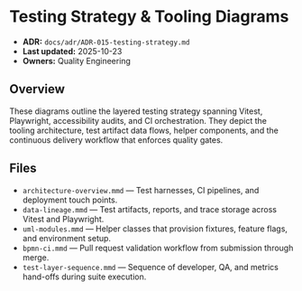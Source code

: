 # Testing Strategy & Tooling Diagrams
- **ADR:** `docs/adr/ADR-015-testing-strategy.md`
- **Last updated:** 2025-10-23
- **Owners:** Quality Engineering

## Overview
These diagrams outline the layered testing strategy spanning Vitest, Playwright, accessibility audits, and CI orchestration. They depict the tooling architecture, test artifact data flows, helper components, and the continuous delivery workflow that enforces quality gates.

## Files
- `architecture-overview.mmd` — Test harnesses, CI pipelines, and deployment touch points.
- `data-lineage.mmd` — Test artifacts, reports, and trace storage across Vitest and Playwright.
- `uml-modules.mmd` — Helper classes that provision fixtures, feature flags, and environment setup.
- `bpmn-ci.mmd` — Pull request validation workflow from submission through merge.
- `test-layer-sequence.mmd` — Sequence of developer, QA, and metrics hand-offs during suite execution.
